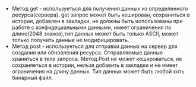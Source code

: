 - Метод get - используеться для получения данных из определенного ресурса(сервера). get запрос может быть кеширован, сохраниться в истории, добавлен в закладки, не должны быть использованы при работе с конфидециальными данными, имеет ограничения по длине(2048 знаков),тип данных может быть только ASCII, может только получить данные не модифицировать. 
- Метод post - используеться для отправки данных на сервер для создания или обновления ресурса. Отправляемые данные храняться в теле запроса. Метод Post не может кешироваться, не сохраняеться в истории, нельзя добавить в закладки и не имеет ограничения на длину данных. Тип данных может быть любой хоть бинарный файл.